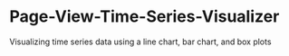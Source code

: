 # Page-View-Time-Series-Visualizer
Visualizing time series data using a line chart, bar chart, and box plots
